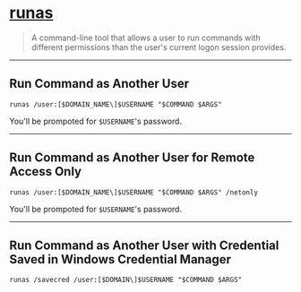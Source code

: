 # [runas](https://docs.microsoft.com/en-us/previous-versions/windows/it-pro/windows-server-2012-r2-and-2012/cc771525(v=ws.11))

> A command-line tool that allows a user to run commands with different permissions than the user's current logon session provides.

---

## Run Command as Another User

```batch
runas /user:[$DOMAIN_NAME\]$USERNAME "$COMMAND $ARGS"
```

You'll be prompoted for `$USERNAME`'s password.

---

## Run Command as Another User for Remote Access Only

```batch
runas /user:[$DOMAIN_NAME\]$USERNAME "$COMMAND $ARGS" /netonly
```

You'll be prompoted for `$USERNAME`'s password.

---

## Run Command as Another User with Credential Saved in Windows Credential Manager

```batch
runas /savecred /user:[$DOMAIN\]$USERNAME "$COMMAND $ARGS"
```
